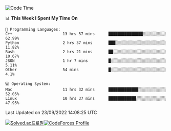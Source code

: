 
<!--START_SECTION:waka-->
![Code Time](http://img.shields.io/badge/Code%20Time-1%2C969%20hrs%2028%20mins-blue)

📊 **This Week I Spent My Time On** 

```text
💬 Programming Languages: 
C++                      13 hrs 57 mins      ███████████████░░░░░░░░░░   62.99% 
Python                   2 hrs 37 mins       ███░░░░░░░░░░░░░░░░░░░░░░   11.82% 
Bash                     2 hrs 21 mins       ██░░░░░░░░░░░░░░░░░░░░░░░   10.67% 
JSON                     1 hr 7 mins         █░░░░░░░░░░░░░░░░░░░░░░░░   5.11% 
Other                    54 mins             █░░░░░░░░░░░░░░░░░░░░░░░░   4.1%

💻 Operating System: 
Mac                      11 hrs 32 mins      █████████████░░░░░░░░░░░░   52.05% 
Linux                    10 hrs 37 mins      ████████████░░░░░░░░░░░░░   47.95%

```


 Last Updated on 23/09/2022 14:08:25 UTC
<!--END_SECTION:waka-->
[![Solved.ac프로필](http://mazassumnida.wtf/api/generate_badge?boj=hckim96)](https://solved.ac/hckim96)[![CodeForces Profile](https://cf.leed.at?id=hckim96)](https://codeforces.com/profile/hckim96)

